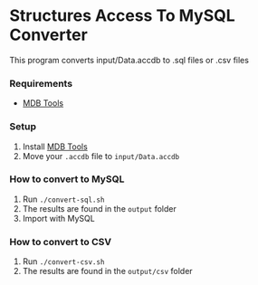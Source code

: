 # Structures Access To MySQL Converter
This program converts input/Data.accdb to .sql files or .csv files

### Requirements
* [MDB Tools](https://github.com/mdbtools/mdbtools)

### Setup
1. Install [MDB Tools](https://github.com/mdbtools/mdbtools)
1. Move your `.accdb` file to `input/Data.accdb` 

### How to convert to MySQL

1. Run `./convert-sql.sh`
1. The results are found in the `output` folder
1. Import with MySQL

### How to convert to CSV

1. Run `./convert-csv.sh`
1. The results are found in the `output/csv` folder